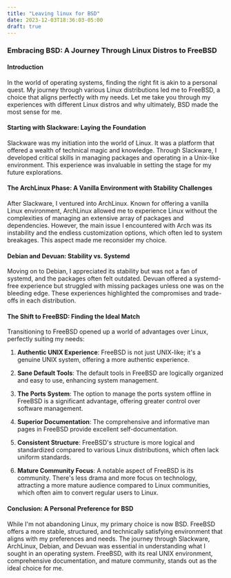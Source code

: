 ```yaml
---
title: "Leaving linux for BSD"
date: 2023-12-03T18:36:03-05:00
draft: true
---
```




### Embracing BSD: A Journey Through Linux Distros to FreeBSD

#### Introduction

In the world of operating systems, finding the right fit is akin to a personal quest. My journey through various Linux distributions led me to FreeBSD, a choice that aligns perfectly with my needs. Let me take you through my experiences with different Linux distros and why ultimately, BSD made the most sense for me.

#### Starting with Slackware: Laying the Foundation

Slackware was my initiation into the world of Linux. It was a platform that offered a wealth of technical magic and knowledge. Through Slackware, I developed critical skills in managing packages and operating in a Unix-like environment. This experience was invaluable in setting the stage for my future explorations.

#### The ArchLinux Phase: A Vanilla Environment with Stability Challenges

After Slackware, I ventured into ArchLinux. Known for offering a vanilla Linux environment, ArchLinux allowed me to experience Linux without the complexities of managing an extensive array of packages and dependencies. However, the main issue I encountered with Arch was its instability and the endless customization options, which often led to system breakages. This aspect made me reconsider my choice.

#### Debian and Devuan: Stability vs. Systemd

Moving on to Debian, I appreciated its stability but was not a fan of systemd, and the packages often felt outdated. Devuan offered a systemd-free experience but struggled with missing packages unless one was on the bleeding edge. These experiences highlighted the compromises and trade-offs in each distribution.

#### The Shift to FreeBSD: Finding the Ideal Match

Transitioning to FreeBSD opened up a world of advantages over Linux, perfectly suiting my needs:

1. **Authentic UNIX Experience**: FreeBSD is not just UNIX-like; it's a genuine UNIX system, offering a more authentic experience.

2. **Sane Default Tools**: The default tools in FreeBSD are logically organized and easy to use, enhancing system management.

3. **The Ports System**: The option to manage the ports system offline in FreeBSD is a significant advantage, offering greater control over software management.

4. **Superior Documentation**: The comprehensive and informative man pages in FreeBSD provide excellent self-documentation.

5. **Consistent Structure**: FreeBSD's structure is more logical and standardized compared to various Linux distributions, which often lack uniform standards.

6. **Mature Community Focus**: A notable aspect of FreeBSD is its community. There's less drama and more focus on technology, attracting a more mature audience compared to Linux communities, which often aim to convert regular users to Linux.

#### Conclusion: A Personal Preference for BSD

While I'm not abandoning Linux, my primary choice is now BSD. FreeBSD offers a more stable, structured, and technically satisfying environment that aligns with my preferences and needs. The journey through Slackware, ArchLinux, Debian, and Devuan was essential in understanding what I sought in an operating system. FreeBSD, with its real UNIX environment, comprehensive documentation, and mature community, stands out as the ideal choice for me.  
